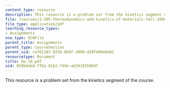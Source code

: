 ```yaml
---
content_type: resource
description: This resource is a problem set from the kinetics segment of the course.
file: /courses/3-205-thermodynamics-and-kinetics-of-materials-fall-2006/059b4abd7fb181b2749ea6341935904f_hw_10.pdf
file_type: application/pdf
learning_resource_types:
- Assignments
ocw_type: OCWFile
parent_title: Assignments
parent_type: CourseSection
parent_uid: ce761107-925b-6b9f-3890-d20f400e0a92
resourcetype: Document
title: hw_10.pdf
uid: 059b4abd-7fb1-81b2-749e-a6341935904f
---
```

This resource is a problem set from the kinetics segment of the course.

